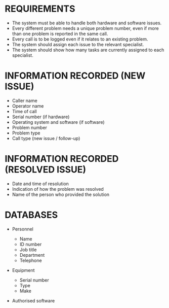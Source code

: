 # REQUIREMENTS

* The system must be able to handle both hardware and software issues.
* Every different problem needs a unique problem number, even if more than one problem is reported in the same call.
* Every call is to be logged even if it relates to an existing problem.
* The system should assign each issue to the relevant specialist.
* The system should show how many tasks are currently assigned to each specialist.

# INFORMATION RECORDED (NEW ISSUE)

* Caller name
* Operator name
* Time of call
* Serial number (if hardware)
* Operating system and software (if software)
* Problem number 
* Problem type
* Call type (new issue / follow-up)

# INFORMATION RECORDED (RESOLVED ISSUE)

* Date and time of resolution
* Indication of how the problem was resolved
* Name of the person who provided the solution

# DATABASES

* Personnel
	* Name
	* ID number
	* Job title
	* Department
	* Telephone

* Equipment
	* Serial number
	* Type
	* Make

* Authorised software
